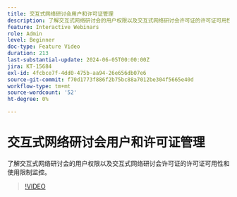 ```yaml
---
title: 交互式网络研讨会用户和许可证管理
description: 了解交互式网络研讨会的用户权限以及交互式网络研讨会许可证的许可证可用性和使用限制监控。
feature: Interactive Webinars
role: Admin
level: Beginner
doc-type: Feature Video
duration: 213
last-substantial-update: 2024-06-05T00:00:00Z
jira: KT-15684
exl-id: 4fcbce7f-4dd0-475b-aa94-26e656db07e6
source-git-commit: f70d1773f886f2b75bc88a7012be304f5665e40d
workflow-type: tm+mt
source-wordcount: '52'
ht-degree: 0%

---
```


# 交互式网络研讨会用户和许可证管理

了解交互式网络研讨会的用户权限以及交互式网络研讨会许可证的许可证可用性和使用限制监控。

>[!VIDEO](https://video.tv.adobe.com/v/3446126/?learn=on&captions=chi_hans)
